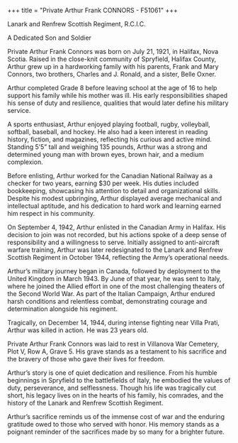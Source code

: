+++
title = "Private Arthur Frank CONNORS - F51061"
+++

Lanark and Renfrew Scottish Regiment, R.C.I.C.

A Dedicated Son and Soldier

Private Arthur Frank Connors was born on July 21, 1921, in Halifax, Nova Scotia. Raised in the close-knit community of Spryfield, Halifax County, Arthur grew up in a hardworking family with his parents, Frank and Mary Connors, two brothers, Charles and J. Ronald, and a sister, Belle Oxner.

Arthur completed Grade 8 before leaving school at the age of 16 to help support his family while his mother was ill. His early responsibilities shaped his sense of duty and resilience, qualities that would later define his military service.

A sports enthusiast, Arthur enjoyed playing football, rugby, volleyball, softball, baseball, and hockey. He also had a keen interest in reading history, fiction, and magazines, reflecting his curious and active mind. 
Standing 5’5” tall and weighing 135 pounds, Arthur was a strong and determined young man with brown eyes, brown hair, and a medium complexion.

Before enlisting, Arthur worked for the Canadian National Railway as a checker for two years, earning $30 per week. His duties included bookkeeping, showcasing his attention to detail and organizational skills. Despite his modest upbringing, Arthur displayed average mechanical and intellectual aptitude, and his dedication to hard work and learning earned him respect in his community.

On September 4, 1942, Arthur enlisted in the Canadian Army in Halifax. His decision to join was not recorded, but his actions spoke of a deep sense of responsibility and a willingness to serve. Initially assigned to anti-aircraft warfare training, Arthur was later redesignated to the Lanark and Renfrew Scottish Regiment in October 1944, reflecting the Army’s operational needs.

Arthur’s military journey began in Canada, followed by deployment to the United Kingdom in March 1943. 
By June of that year, he was sent to Italy, where he joined the Allied effort in one of the most challenging theaters of the Second World War. As part of the Italian Campaign, Arthur endured harsh conditions and relentless combat, demonstrating courage and determination alongside his regiment.

Tragically, on December 14, 1944, during intense fighting near Villa Prati, Arthur was killed in action. He was 23 years old.

Private Arthur Frank Connors was laid to rest in Villanova War Cemetery, Plot V, Row A, Grave 5. His grave stands as a testament to his sacrifice and the bravery of those who gave their lives for freedom.

Arthur’s story is one of quiet dedication and resilience. From his humble beginnings in Spryfield to the battlefields of Italy, he embodied the values of duty, perseverance, and selflessness. Though his life was tragically cut short, his legacy lives on in the hearts of his family, his comrades, and the history of the Lanark and Renfrew Scottish Regiment.

Arthur’s sacrifice reminds us of the immense cost of war and the enduring gratitude owed to those who served with honor. 
His memory stands as a poignant reminder of the sacrifices made by so many for a brighter future.
